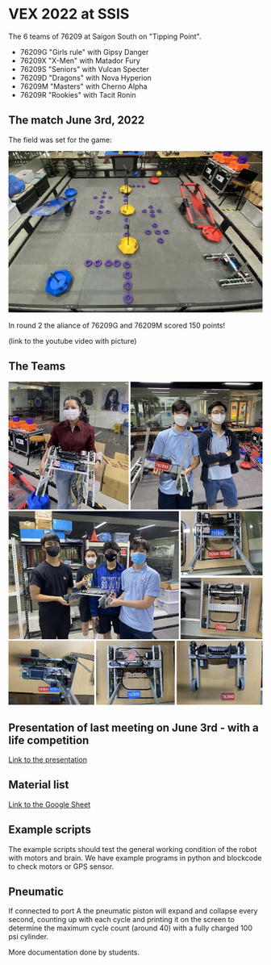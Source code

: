 # VEX 2022 at SSIS

The 6 teams of 76209 at Saigon South on "Tipping Point".

- 76209G "Girls rule" with Gipsy Danger
- 76209X "X-Men" with Matador Fury
- 76209S "Seniors" with Vulcan Specter
- 76209D "Dragons" with Nova Hyperion
- 76209M "Masters" with Cherno Alpha
- 76209R "Rookies" with Tacit Ronin

## The match June 3rd, 2022

The field was set for the game:

![game field](docs/ssis2022.jpg)

In round 2 the aliance of 76209G and 76209M scored 150 points!

(link to the youtube video with picture)


## The Teams

![picture 1](docs/76209-2022a.jpg)
![picture 2](docs/76209-2022b.jpg)
![picture 3](docs/76209-2022c.jpg)


## Presentation of last meeting on June 3rd - with a life competition

[Link to the presentation](https://docs.google.com/presentation/d/1GN96e_NtOi18cUoawOQ_z3Wyn68V_QT-zIVcMUL7qGo/edit?usp=sharing)

## Material list
[Link to the Google Sheet](https://docs.google.com/spreadsheets/d/1A7vslx_wU4IpJjLEY3Lfs6Wbv8zcP56oq8BDbfzBZ_A/edit?usp=sharing) 

## Example scripts

The example scripts should test the general working condition of the robot with motors and brain. We have example programs in python and blockcode to check motors or GPS sensor.

## Pneumatic

If connected to port A the pneumatic piston will expand and collapse every second, counting up with each cycle and printing it on the screen to determine the maximum cycle count (around 40) with a fully charged 100 psi cylinder.

More documentation done by students.

